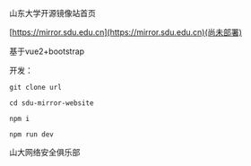 山东大学开源镜像站首页

[https://mirror.sdu.edu.cn](https://mirror.sdu.edu.cn)(尚未部署)

基于vue2+bootstrap

开发：
```
git clone url

cd sdu-mirror-website

npm i

npm run dev
```
山大网络安全俱乐部